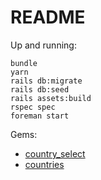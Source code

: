 # README

Up and running:

```
bundle
yarn
rails db:migrate
rails db:seed
rails assets:build
rspec spec
foreman start
```

Gems:

* [country_select](https://github.com/countries/country_select)
* [countries](https://github.com/countries/countries)
